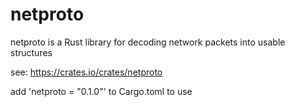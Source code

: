# netproto

netproto is a Rust library for decoding network packets into usable structures

see: https://crates.io/crates/netproto

add 'netproto = "0.1.0"' to Cargo.toml to use
